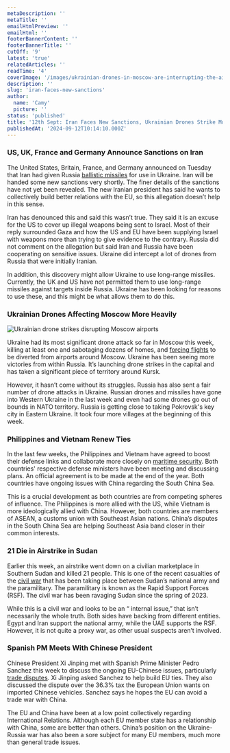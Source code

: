 ```yaml
---
metaDescription: ''
metaTitle: ''
emailHtmlPreview: ''
emailHtml: ''
footerBannerContent: ''
footerBannerTitle: ''
cutOff: '9'
latest: 'true'
relatedArticles: ''
readTime: '4'
coverImage: '/images/ukrainian-drones-in-moscow-are-interrupting-the-airport--2---1--cxOT.webp'
description: ''
slug: 'iran-faces-new-sanctions'
author:
  name: 'Camy'
  picture: ''
status: 'published'
title: '12th Sept: Iran Faces New Sanctions, Ukrainian Drones Strike Moscow'
publishedAt: '2024-09-12T10:14:10.000Z'
---
```


### US, UK, France and Germany Announce Sanctions on Iran

The United States, Britain, France, and Germany announced on Tuesday that Iran had given Russia [ballistic missiles](https://www.dw.com/en/ballistic-missiles-to-russia-us-europe-sanction-iran/a-70181326) for use in Ukraine. Iran will be handed some new sanctions very shortly. The finer details of the sanctions have not yet been revealed. The new Iranian president has said he wants to collectively build better relations with the EU, so this allegation doesn’t help in this sense.

Iran has denounced this and said this wasn’t true. They said it is an excuse for the US to cover up illegal weapons being sent to Israel. Most of their reply surrounded Gaza and how the US and EU have been supplying Israel with weapons more than trying to give evidence to the contrary. Russia did not comment on the allegation but said Iran and Russia have been cooperating on sensitive issues. Ukraine did intercept a lot of drones from Russia that were initially Iranian.

In addition, this discovery might allow Ukraine to use long-range missiles. Currently, the UK and US have not permitted them to use long-range missiles against targets inside Russia. Ukraine has been looking for reasons to use these, and this might be what allows them to do this.

### Ukrainian Drones Affecting Moscow More Heavily

![Ukrainian drone strikes disrupting Moscow airports](/images/ukrainian-drones-in-moscow-are-interrupting-the-airport--2---1--g1Nz.webp)

Ukraine had its most significant drone attack so far in Moscow this week, killing at least one and sabotaging dozens of homes, and [forcing flights](https://www.reuters.com/world/europe/russia-destroys-ukraine-launched-drone-flying-towards-moscow-mayor-says-2024-09-09/) to be diverted from airports around Moscow. Ukraine has been seeing more victories from within Russia. It’s launching drone strikes in the capital and has taken a significant piece of territory around Kursk.

However, it hasn’t come without its struggles. Russia has also sent a fair number of drone attacks in Ukraine. Russian drones and missiles have gone into Western Ukraine in the last week and even had some drones go out of bounds in NATO territory. Russia is getting close to taking Pokrovsk's key city in Eastern Ukraine. It took four more villages at the beginning of this week.

### Philippines and Vietnam Renew Ties

In the last few weeks, the Philippines and Vietnam have agreed to boost their defense links and collaborate more closely on [maritime security](https://www.dw.com/en/south-china-sea-philippines-vietnam-deepen-defense-ties/a-70181293). Both countries' respective defense ministers have been meeting and discussing plans. An official agreement is to be made at the end of the year. Both countries have ongoing issues with China regarding the South China Sea.

This is a crucial development as both countries are from competing spheres of influence. The Philippines is more allied with the US, while Vietnam is more ideologically allied with China. However, both countries are members of ASEAN, a customs union with Southeast Asian nations. China’s disputes in the South China Sea are helping Southeast Asia band closer in their common interests.

### 21 Die in Airstrike in Sudan

Earlier this week, an airstrike went down on a civilian marketplace in Southern Sudan and killed 21 people. This is one of the recent casualties of the [civil war](https://edition.cnn.com/2024/09/09/africa/sudan-airstrike-market-intl/index.html) that has been taking place between Sudan’s national army and the paramilitary. The paramilitary is known as the Rapid Support Forces (RSF). The civil war has been ravaging Sudan since the spring of 2023.

While this is a civil war and looks to be an “ internal issue,” that isn’t necessarily the whole truth. Both sides have backing from different entities. Egypt and Iran support the national army, while the UAE supports the RSF. However, it is not quite a proxy war, as other usual suspects aren’t involved.

### Spanish PM Meets With Chinese President

Chinese President Xi Jinping met with Spanish Prime Minister Pedro Sanchez this week to discuss the ongoing EU-Chinese issues, particularly [trade disputes](https://www.reuters.com/world/asia-pacific/spanish-autos-pork-beijings-sights-with-pm-sanchez-china-2024-09-09/). Xi Jinping asked Sanchez to help build EU ties. They also discussed the dispute over the 36.3% tax the European Union wants on imported Chinese vehicles. Sanchez says he hopes the EU can avoid a trade war with China.

The EU and China have been at a low point collectively regarding International Relations. Although each EU member state has a relationship with China, some are better than others. China’s position on the Ukraine-Russia war has also been a sore subject for many EU members, much more than general trade issues.